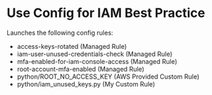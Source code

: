 # Use Config for IAM Best Practice

Launches the following config rules:  
- access-keys-rotated (Managed Rule)
- iam-user-unused-credentials-check (Managed Rule)
- mfa-enabled-for-iam-console-access (Managed Rule)
- root-account-mfa-enabled (Managed Rule)
- python/ROOT_NO_ACCESS_KEY (AWS Provided Custom Rule)
- python/iam_unused_keys.py (My Custom Rule)
